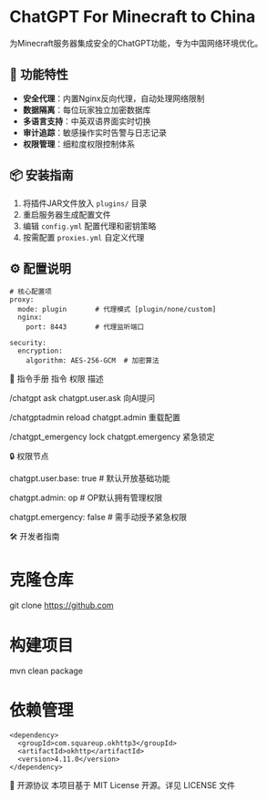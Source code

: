 # ChatGPT For Minecraft to China

为Minecraft服务器集成安全的ChatGPT功能，专为中国网络环境优化。

## 🚀 功能特性
- **安全代理**：内置Nginx反向代理，自动处理网络限制
- **数据隔离**：每位玩家独立加密数据库
- **多语言支持**：中英双语界面实时切换
- **审计追踪**：敏感操作实时告警与日志记录
- **权限管理**：细粒度权限控制体系

## 📦 安装指南
1. 将插件JAR文件放入 `plugins/` 目录
2. 重启服务器生成配置文件
3. 编辑 `config.yml` 配置代理和密钥策略
4. 按需配置 `proxies.yml` 自定义代理

## ⚙️ 配置说明
```
# 核心配置项
proxy:
  mode: plugin       # 代理模式 [plugin/none/custom]
  nginx: 
    port: 8443       # 代理监听端口

security:
  encryption: 
    algorithm: AES-256-GCM  # 加密算法
```
📜 指令手册
指令 权限 描述

/chatgpt ask	chatgpt.user.ask	向AI提问

/chatgptadmin reload	chatgpt.admin	重载配置

/chatgpt_emergency lock	chatgpt.emergency	紧急锁定

🔒 权限节点

chatgpt.user.base: true    # 默认开放基础功能

chatgpt.admin: op          # OP默认拥有管理权限

chatgpt.emergency: false   # 需手动授予紧急权限

🛠️ 开发者指南

# 克隆仓库
git clone https://github.com

# 构建项目
mvn clean package

# 依赖管理
```
<dependency>
  <groupId>com.squareup.okhttp3</groupId>
  <artifactId>okhttp</artifactId>
  <version>4.11.0</version>
</dependency>
```
📄 开源协议
本项目基于 MIT License 开源。详见 LICENSE 文件
